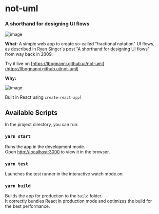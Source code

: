 # not-uml
### A shorthand for designing UI flows


![image](https://user-images.githubusercontent.com/8505972/141524605-b7087001-3fa8-45a8-b7dd-b9f90390a19c.png)

**What:** A simple web app to create so-called "fractional notation" UI flows, as described in Ryan Singer's [post "A shorthand for designing UI flows"](https://signalvnoise.com/posts/1926-a-shorthand-for-designing-ui-flows) from way back in 2009. 

Try it live on [https://lbognanni.github.ui/not-uml](https://lbognanni.github.ui/not-uml)

**Why:** 


![image](https://user-images.githubusercontent.com/8505972/141524330-efa2f69e-8591-48a4-867f-a2d2afe0c303.png)

Built in React using `create-react-app`! 



## Available Scripts

In the project directory, you can run:

### `yarn start`

Runs the app in the development mode.\
Open [http://localhost:3000](http://localhost:3000) to view it in the browser.

### `yarn test`

Launches the test runner in the interactive watch mode.on.

### `yarn build`

Builds the app for production to the `build` folder.\
It correctly bundles React in production mode and optimizes the build for the best performance.

